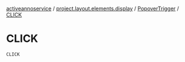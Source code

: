 [activeannoservice](../../index.md) / [project.layout.elements.display](../index.md) / [PopoverTrigger](index.md) / [CLICK](./-c-l-i-c-k.md)

# CLICK

`CLICK`
